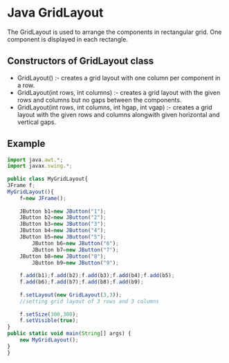 # Java GridLayout

The GridLayout is used to arrange the components in rectangular grid. One component is displayed in each rectangle.

## Constructors of GridLayout class

* GridLayout() :- creates a grid layout with one column per component in a row.
* GridLayout(int rows, int columns) :- creates a grid layout with the given rows and columns but no gaps between the components.
* GridLayout(int rows, int columns, int hgap, int vgap) :- creates a grid layout with the given rows and columns alongwith given horizontal and vertical gaps.

## Example
```javascript
import java.awt.*;  
import javax.swing.*;  
  
public class MyGridLayout{  
JFrame f;  
MyGridLayout(){  
    f=new JFrame();  
      
    JButton b1=new JButton("1");  
    JButton b2=new JButton("2");  
    JButton b3=new JButton("3");  
    JButton b4=new JButton("4");  
    JButton b5=new JButton("5");  
        JButton b6=new JButton("6");  
        JButton b7=new JButton("7");  
    JButton b8=new JButton("8");  
        JButton b9=new JButton("9");  
          
    f.add(b1);f.add(b2);f.add(b3);f.add(b4);f.add(b5);  
    f.add(b6);f.add(b7);f.add(b8);f.add(b9);  
  
    f.setLayout(new GridLayout(3,3));  
    //setting grid layout of 3 rows and 3 columns  
  
    f.setSize(300,300);  
    f.setVisible(true);  
}  
public static void main(String[] args) {  
    new MyGridLayout();  
}  
}  
```
